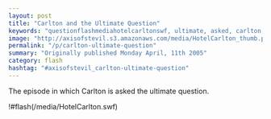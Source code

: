 ```yaml
---
layout: post
title: "Carlton and the Ultimate Question"
keywords: "questionflashmediahotelcarltonswf, ultimate, asked, carlton, episode"
image: "http://axisofstevil.s3.amazonaws.com/media/HotelCarlton_thumb.png"
permalink: "/p/carlton-ultimate-question"
summary: "Originally published Monday April, 11th 2005"
category: flash
hashtag: "#axisofstevil_carlton-ultimate-question"
---
```


The episode in which Carlton is asked the ultimate question.

!#flash(/media/HotelCarlton.swf)
